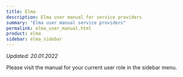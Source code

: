 ```yaml
---
title: Elma
description: Elma user manual for service providers
summary: "Elma user manual service providers"
permalink: elma_user_manual.html
product: elma
sidebar: elma_sidebar
---
```


*Updated: 20.01.2022*

Please visit the manual for your current user role in the sidebar menu.